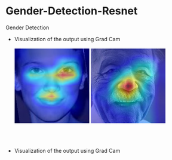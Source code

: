 # Gender-Detection-Resnet
Gender Detection

* Visualization of the output using Grad Cam <br/> <br/>
![Gender-Detection-Resnet](visualize/Grad_cam1.png)
![Gender-Detection-Resnet](visualize/Grad_cam2.png)

<br/> <br/>
* Visualization of the output using Grad Cam <br/> <br/>
